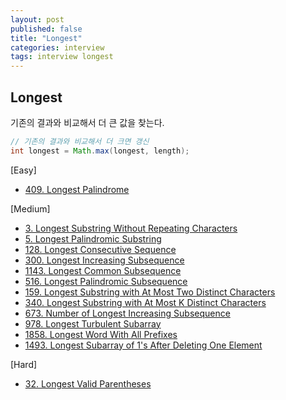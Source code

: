 ```yaml
---
layout: post
published: false
title: "Longest"
categories: interview
tags: interview longest
---
```


## Longest

기존의 결과와 비교해서 더 큰 값을 찾는다.
```java
// 기존의 결과와 비교해서 더 크면 갱신
int longest = Math.max(longest, length);
```

[Easy]
- [409. Longest Palindrome](/interview/2023/04/10/longest-palindrome/)

[Medium]
- [3. Longest Substring Without Repeating Characters](/interview/2023/02/21/longest-substring-without-repeating-characters/)
- [5. Longest Palindromic Substring](/interview/2023/04/06/longest-palindromic-substring)
- [128. Longest Consecutive Sequence](/interview/2023/04/09/longest-consecutive-sequence/)
- [300. Longest Increasing Subsequence](/interview/2023/04/06/longest-increasing-subsequence/)
- [1143. Longest Common Subsequence](/interview/2023/04/06/longest-common-subsequence/)
- [516. Longest Palindromic Subsequence](/interview/2023/04/06/longest-palindromic-subsequence/)
- [159. Longest Substring with At Most Two Distinct Characters](/interview/2023/05/29/longest-substring-with-at-most-two-distinct-characters/)
- [340. Longest Substring with At Most K Distinct Characters](/interview/2023/05/29/longest-substring-with-at-most-k-distinct-characters/)
- [673. Number of Longest Increasing Subsequence](/interview/2023/04/06/number-of-longest-increasing-subsequence/)
- [978. Longest Turbulent Subarray](/interview/2023/04/06/longest-turbulent-subarray/)
- [1858. Longest Word With All Prefixes](/interview/2023/05/29/longest-word-with-all-prefixes/)
- [1493. Longest Subarray of 1's After Deleting One Element](/interview/2023/05/31/longest-subarray-of-1s-after-deleting-one-element/)

[Hard]
- [32. Longest Valid Parentheses](/interview/2023/04/06/longest-valid-parentheses/)